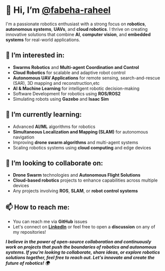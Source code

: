 # 👋 Hi, I’m [@fabeha-raheel](https://github.com/fabeha-raheel)

I'm a passionate robotics enthusiast with a strong focus on **robotics**, **autonomous systems**, **UAVs**, and **cloud robotics**. I thrive on creating innovative solutions that combine **AI**, **computer vision**, and **embedded systems** for real-world applications.

## 👀 I’m interested in:
<!---
- Learning Agile Locomtion skills using **Deep Reinforcement Learning** for **Quadrupedal Robots** --->
- **Swarms Robotics** and **Multi-agent Coordination and Control**  
- **Cloud Robotics** for scalable and adaptive robot control  
- **Autonomous UAV Applications** for remote sensing, search-and-rescue (SAR), 3D mapping and reconstruction,etc  
- **AI & Machine Learning** for intelligent robotic decision-making  
- Software Development for robotics using **ROS/ROS2**
- Simulating robots using **Gazebo** and **Isaac Sim**

## 🌱 I’m currently learning:
- Advanced **AI/ML** algorithms for robotics  
- **Simultaneous Localization and Mapping (SLAM)** for autonomous navigation  
- Improving **drone swarm algorithms** and multi-agent systems  
- Scaling robotics systems using **cloud computing** and edge devices

## 💞️ I’m looking to collaborate on:
- **Drone Swarm** technologies and **Autonomous Flight Solutions**  
- **Cloud-based robotics** projects to enhance capabilities across multiple devices  
- Any projects involving **ROS**, **SLAM**, or **robot control systems**

## 📫 How to reach me:
- You can reach me via **GitHub** issues
- Let's connect on [**LinkedIn**](https://www.linkedin.com/in/engr-fabeha-raheel/) or feel free to open a **discussion** on any of my repositories!

<!---
## ⚡ Fun fact:
I once programmed a **robotic drone** to perform a synchronized dance routine with other drones. 😎
--->

***I believe in the power of open-source collaboration and continuously work on projects that push the boundaries of robotics and autonomous systems. If you’re looking to collaborate, share ideas, or explore robotics solutions together, feel free to reach out. Let's innovate and create the future of robotics! 🌍*** 

<!---

🚁 Key Areas of Expertise:

    UAV Swarms & Drone Tracking: Developing multi-drone systems with autonomy and swarm behavior.
    Remote Sensing & Mapping: Leveraging UAVs for detailed environmental analysis and geospatial data collection.
    Cloud Robotics: Empowering robots with cloud-based solutions for improved scalability and performance.
    AI & Computer Vision: Implementing AI techniques for navigation, object detection, and human tracking.
    Simulation & Modelling: Creating realistic simulation environments to test and develop robotic applications.
    Embedded Systems: Building and optimizing systems for resource-constrained environments, perfect for robotics.

🔧 Notable Projects:

    UAV Swarms – A collection of projects focused on UAV swarm technology and swarm intelligence.
    3D Scanning Drone – A drone designed for 3D environment scanning using advanced sensors.
    Sea Vessel Detection – Using drones to detect and track sea vessels for maritime surveillance.
    Cloud Robotics – Exploring cloud-based solutions for enhancing robot capabilities.
    RTAB Sim – Real-time simulations for robotics with RTAB for autonomous navigation.
    Human Tracking Robot – A robot designed to track human movement in dynamic environments.
    AI Rover – A rover that uses AI for intelligent decision-making and navigation.

🤖 Tools & Technologies:

    ROS (Robot Operating System)
    RTAB-Map
    Gazebo & RoboSim
    Python & C++
    Machine Learning & Computer Vision (TensorFlow, OpenCV, YOLO)
    Embedded Systems (Arduino, Raspberry Pi)

    # Short Elevator Pitch (you can use for networking events):
    
I’m Fabeha Raheel, a robotics and AI researcher with a strong background in Mechatronics Engineering. My passion lies in building intelligent machines that can learn, adapt, and collaborate—whether it’s quadruped robots, UAV swarms, or autonomous ground systems.

I specialize in ROS 2, autonomous navigation, SLAM, and AI techniques like Deep Reinforcement Learning, Generative AI, and Agentic AI. Over the past few years, I’ve led and delivered several complex robotics projects under tight deadlines, from concept all the way to successful deployment for industry clients—gaining not just technical depth but also leadership and project management experience.

At my core, I’m driven by curiosity, collaboration, and the vision of shaping autonomous systems that can make a real impact on the world.
--->

<!---
fabeha-raheel/fabeha-raheel is a ✨ special ✨ repository because its `README.md` (this file) appears on your GitHub profile.
You can click the Preview link to take a look at your changes.
--->
